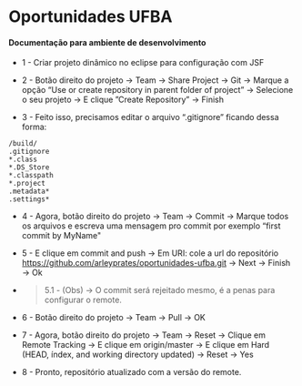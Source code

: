 # Oportunidades UFBA

#### Documentação para ambiente de desenvolvimento

* 1 - Criar projeto dinâmico no eclipse para configuração com JSF

* 2 - Botão direito do projeto -> Team -> Share Project -> Git -> Marque a opção “Use or create repository in parent folder of project” -> Selecione o seu projeto -> E clique ”Create Repository” -> Finish


* 3 - Feito isso, precisamos editar o arquivo “.gitignore” ficando dessa forma:

 ```
/build/
.gitignore
*.class
*.DS_Store
*.classpath
*.project
.metadata*
.settings*
```
* 4 - Agora, botão direito do projeto -> Team -> Commit -> Marque todos os arquivos e escreva uma mensagem pro commit por exemplo “first commit by MyName"

* 5 - E clique em commit and push -> Em URI: cole a url do repositório https://github.com/arleyprates/oportunidades-ufba.git -> Next -> Finish -> Ok 

* > 5.1 - (Obs) -> O commit será rejeitado mesmo, é a penas para configurar o remote.

* 6 - Botão direito do projeto -> Team -> Pull -> OK

* 7 - Agora, botão direito do projeto -> Team -> Reset -> Clique em Remote Tracking -> E clique em origin/master -> E clique em Hard (HEAD, índex, and working directory updated) -> Reset -> Yes

* 8 - Pronto, repositório atualizado com a versão do remote.
